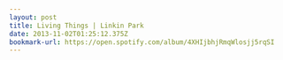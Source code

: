 ```yaml
---
layout: post
title: Living Things | Linkin Park
date: 2013-11-02T01:25:12.375Z
bookmark-url: https://open.spotify.com/album/4XHIjbhjRmqWlosjj5rqSI
---
```

